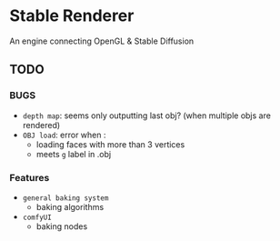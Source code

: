 # Stable Renderer
An engine connecting OpenGL & Stable Diffusion


## TODO

### BUGS
- `depth map`: seems only outputting last obj? (when multiple objs are rendered)
- `OBJ load`: error when :
    - loading faces with more than 3 vertices 
    - meets `g` label in .obj

### Features
- `general baking system`
    - baking algorithms
- `comfyUI`
    - baking nodes

